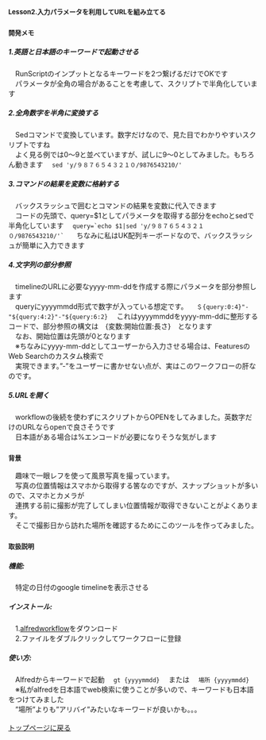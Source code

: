 ### <font size=2>Lesson2.入力パラメータを利用してURLを組み立てる</font><br>
### <font size=2>開発メモ</font>
##### 1.英語と日本語のキーワードで起動させる
　RunScriptのインプットとなるキーワードを2つ繋げるだけでOKです
<br>　パラメータが全角の場合があることを考慮して、スクリプトで半角化しています
##### 2.全角数字を半角に変換する
　Sedコマンドで変換しています。数字だけなので、見た目でわかりやすいスクリプトですね
<br>　よく見る例では0〜9と並べていますが、試しに9〜0としてみました。もちろん動きます
　`sed 'y/９８７６５４３２１０/9876543210/'`
##### 3.コマンドの結果を変数に格納する
　バックスラッシュで囲むとコマンドの結果を変数に代入できます
<br>　コードの先頭で、query=$1としてパラメータを取得する部分をechoとsedで半角化しています
　```query=`echo $1|sed 'y/９８７６５４３２１０/9876543210/'` ```
　ちなみに私はUK配列キーボードなので、バックスラッシュが簡単に入力できます
##### 4.文字列の部分参照
　timelineのURLに必要なyyyy-mm-ddを作成する際にパラメータを部分参照します
<br>　queryにyyyymmdd形式で数字が入っている想定です。
　`＄{query:0:4}"-"${query:4:2}"-"${query:6:2}`
　これはyyyymmddをyyyy-mm-ddに整形するコードで、部分参照の構文は　{変数:開始位置:長さ}　となります
<br>　なお、開始位置は先頭が0となります
<br>　※ちなみにyyyy-mm-ddとしてユーザーから入力させる場合は、FeaturesのWeb Searchのカスタム検索で
<br>　実現できます。”-”をユーザーに書かせない点が、実はこのワークフローの肝なのです。
##### 5.URLを開く
　workflowの後続を使わずにスクリプトからOPENをしてみました。英数字だけのURLならopenで良さそうです
<br>　日本語がある場合は%エンコードが必要になりそうな気がします
### <font size=2>背景</font>
　趣味で一眼レフを使って風景写真を撮っています。
<br>　写真の位置情報はスマホから取得する筈なのですが、スナップショットが多いので、スマホとカメラが
<br>　連携する前に撮影が完了してしまい位置情報が取得できないことがよくあります。
<br>　そこで撮影日から訪れた場所を確認するためにこのツールを作ってみました。
### <font size=2>取扱説明</font>
##### 機能:
　特定の日付のgoogle timelineを表示させる
##### インストール:
　1.[alfredworkflow](https://github.com/KitanoTamotsu/googletimeline/files/6721071/Google.Timeline.alfredworkflow.zip)をダウンロード 
<br>　2.ファイルをダブルクリックしてワークフローに登録
##### 使い方:
　Alfredからキーワードで起動
　`gt {yyyymmdd}`
　または
　`場所 {yyyymmdd}`
<br>　※私がalfredを日本語でweb検索に使うことが多いので、キーワードも日本語をつけてみました
<br>　”場所”よりも”アリバイ”みたいなキーワードが良いかも。。。
<br>
<br>
[トップページに戻る](https://kitanotamotsu.github.io/)


